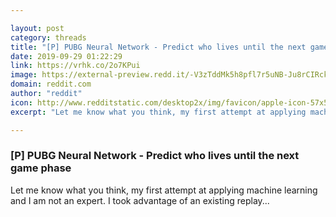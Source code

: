 ```yaml
---

layout: post
category: threads
title: "[P] PUBG Neural Network - Predict who lives until the next game phase"
date: 2019-09-29 01:22:29
link: https://vrhk.co/2o7KPui
image: https://external-preview.redd.it/-V3zTddMk5h8pfl7r5uNB-Ju8rCIRckA7T-3deYj6q4.jpg?width=280&height=146.596858639&auto=webp&s=70fe8161db31d713b4156fbabe592c5dc77544b1
domain: reddit.com
author: "reddit"
icon: http://www.redditstatic.com/desktop2x/img/favicon/apple-icon-57x57.png
excerpt: "Let me know what you think, my first attempt at applying machine learning and I am not an expert. I took advantage of an existing replay..."

---
```


### [P] PUBG Neural Network - Predict who lives until the next game phase

Let me know what you think, my first attempt at applying machine learning and I am not an expert. I took advantage of an existing replay...